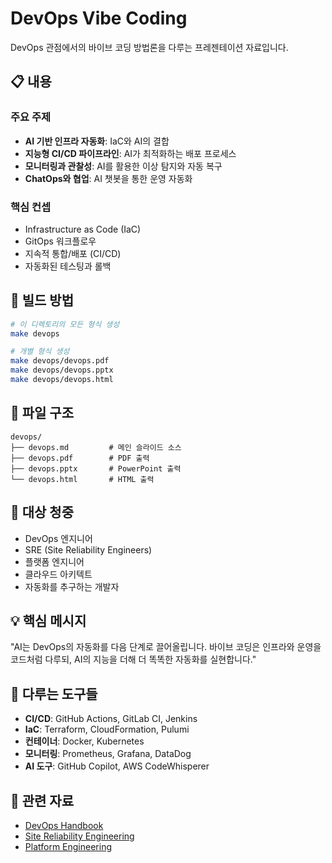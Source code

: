 # DevOps Vibe Coding

DevOps 관점에서의 바이브 코딩 방법론을 다루는 프레젠테이션 자료입니다.

## 📋 내용

### 주요 주제
- **AI 기반 인프라 자동화**: IaC와 AI의 결합
- **지능형 CI/CD 파이프라인**: AI가 최적화하는 배포 프로세스
- **모니터링과 관찰성**: AI를 활용한 이상 탐지와 자동 복구
- **ChatOps와 협업**: AI 챗봇을 통한 운영 자동화

### 핵심 컨셉
- Infrastructure as Code (IaC)
- GitOps 워크플로우
- 지속적 통합/배포 (CI/CD)
- 자동화된 테스팅과 롤백

## 🚀 빌드 방법

```bash
# 이 디렉토리의 모든 형식 생성
make devops

# 개별 형식 생성
make devops/devops.pdf
make devops/devops.pptx
make devops/devops.html
```

## 📁 파일 구조

```
devops/
├── devops.md         # 메인 슬라이드 소스
├── devops.pdf        # PDF 출력
├── devops.pptx       # PowerPoint 출력
└── devops.html       # HTML 출력
```

## 🎯 대상 청중

- DevOps 엔지니어
- SRE (Site Reliability Engineers)
- 플랫폼 엔지니어
- 클라우드 아키텍트
- 자동화를 추구하는 개발자

## 💡 핵심 메시지

"AI는 DevOps의 자동화를 다음 단계로 끌어올립니다.
바이브 코딩은 인프라와 운영을 코드처럼 다루되,
AI의 지능을 더해 더 똑똑한 자동화를 실현합니다."

## 🔧 다루는 도구들

- **CI/CD**: GitHub Actions, GitLab CI, Jenkins
- **IaC**: Terraform, CloudFormation, Pulumi
- **컨테이너**: Docker, Kubernetes
- **모니터링**: Prometheus, Grafana, DataDog
- **AI 도구**: GitHub Copilot, AWS CodeWhisperer

## 🔗 관련 자료

- [DevOps Handbook](https://www.amazon.com/DevOps-Handbook-World-Class-Reliability-Organizations/dp/1942788002)
- [Site Reliability Engineering](https://sre.google/books/)
- [Platform Engineering](https://platformengineering.org/)